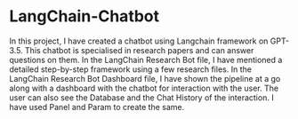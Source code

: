 # LangChain-Chatbot
In this project, I have created a chatbot using Langchain framework on GPT-3.5. This chatbot is specialised in research papers and can answer questions on them. In the LangChain Research Bot file, I have mentioned a detailed step-by-step framework using a few research files. 
In the LangChain Research Bot Dashboard file, I have shown the pipeline at a go along with a dashboard with the chatbot for interaction with the user. The user can also see the Database and the Chat History of the interaction. I have used Panel and Param to create the same. 
